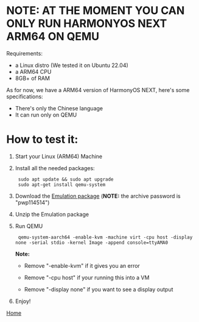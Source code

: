 # NOTE: AT THE MOMENT YOU CAN ONLY RUN HARMONYOS NEXT ARM64 ON QEMU
Requirements:
- a Linux distro (We tested it on Ubuntu 22.04)
- a ARM64 CPU
- 8GB+ of RAM

As for now, we have a ARM64 version of HarmonyOS NEXT, here's some specifications:
- There's only the Chinese language
- It can run only on QEMU

# How to test it:

1) Start your Linux (ARM64) Machine

3) Install all the needed packages:
   ```
    sudo apt update && sudo apt upgrade
    sudo apt-get install qemu-system
   ```

4) Download the [Emulation package](https://devuploads.com/vddyjezw9v4j) (**NOTE:** the archive password is "pwp114514")

5) Unzip the Emulation package

6) Run QEMU
   ```
    qemu-system-aarch64 -enable-kvm -machine virt -cpu host -display none -serial stdio -kernel Image -append console=ttyAMA0
   ```
   **Note:**
     - Remove "-enable-kvm" if it gives you an error
     
     - Remove "-cpu host" if your running this into a VM
     
     - Remove "-display none" if you want to see a display output
 
7) Enjoy!

[Home](https://ryzenstechdev.github.io/LibHMOS-NEXT/)

